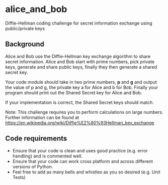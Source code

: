 # alice_and_bob
Diffie-Hellman coding challenge for secret information exchange using public/private keys

## Background

Alice and Bob use the Diffie-Hellman key exchange algorithm to share secret information. Alice and Bob start with prime numbers, pick private keys, generate and share public keys, finally they then generate a shared secret key.

Your code module should take in two prime numbers, **p** and **g** and output the value of p and g, the private key a for Alice and b for Bob. Finally your program should print out the Shared Secret key for Alice and Bob.

If your implementation is correct, the Shared Secret keys should match.

Note: This challenge requires you to perform calculations on large numbers. Further information can be found at 
https://en.wikipedia.org/wiki/Diffie%E2%80%93Hellman_key_exchange

## Code requirements

- Ensure that your code is clean and uses good practice (e.g. error handling) and is commented well.
- Ensure that your code can work cross platform and across different versions of Python.
- Feel free to add as many bells and whistles as you so desired (e.g. Unit Tests)
